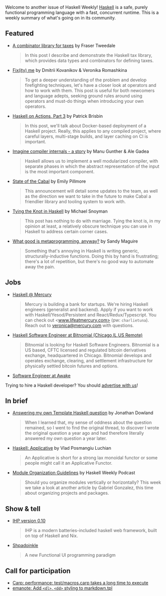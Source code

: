 Welcome to another issue of Haskell Weekly!
[Haskell](https://www.haskell.org) is a safe, purely functional programming language with a fast, concurrent runtime.
This is a weekly summary of what's going on in its community.

## Featured

- [A combinator library for taxes](https://frasertweedale.github.io/blog-fp/posts/2021-05-23-tax-combinators.html) by Fraser Tweedale
  > In this post I describe and demonstrate the Haskell tax library, which provides data types and combinators for defining taxes.

- [Fix(ity) me](https://kowainik.github.io/posts/fixity) by Dmitrii Kovanikov & Veronika Romashkina
  > To get a deeper understanding of the problem and develop firefighting techniques, let's have a closer look at operators and how to work with them. This post is useful for both newcomers and language adepts, seeking ground rules around using operators and must-do things when introducing your own operators.

- [Haskell on Actions, Part 3](https://tech.freckle.com/2021/05/21/haskell-on-actions-part-3/) by Patrick Brisbin
  > In this post, we'll talk about Docker-based deployment of a Haskell project. Really, this applies to any compiled project, where careful layers, multi-stage builds, and layer caching on CI is important.

- [Imagine compiler internals - a story](https://www.imagine.ai/blog/imagine-compiler-internals) by Manu Gunther & Ale Gadea
  > Haskell allows us to implement a well modularized compiler, with separate phases in which the abstract representation of the input is the most important component.

- [State of the Cabal](https://discourse.haskell.org/t/state-of-the-cabal-q1-q2-2021/2548?u=taylorfausak) by Emily Pillmore
  > This announcement will detail some updates to the team, as well as the direction we want to take in the future to make Cabal a friendlier library and tooling system to work with.

- [Tying the Knot in Haskell](https://www.fpcomplete.com/blog/tying-the-knot-haskell/) by Michael Snoyman
  > This post has nothing to do with marriage. Tying the knot is, in my opinion at least, a relatively obscure technique you can use in Haskell to address certain corner cases.

- [What good is metaprogramming, anyway?](https://www.patreon.com/posts/51543413) by Sandy Maguire
  > Something that's annoying in Haskell is writing generic, structurally-inductive functions. Doing this by hand is frustrating; there's a lot of repetition, but there's no good way to automate away the pain.

## Jobs

<!-- Runs from 2021-04-22 to 2021-06-24. -->
- [Haskell @ Mercury](https://mercury.com/jobs/generalist-engineer)
  > Mercury is building a bank for startups. We're hiring Haskell engineers (generalist and backend). Apply if you want to work with Haskell/Yesod/Persistent and React/Redux/Typescript. You can check out <www.lifeatmercury.com> (pw: `charlietuna`). Reach out to <veronica@mercury.com> with questions.

<!-- Runs from 2021-05-20 to 2021-06-10. -->
- [Haskell Software Engineer at Bitnomial (Chicago,IL,US Remote)](https://bitnomial.com/jobs/)
  > Bitnomial is looking for Haskell Software Engineers. Bitnomial is a US based, CFTC licensed and regulated bitcoin derivatives exchange, headquartered in Chicago. Bitnomial develops and operates exchange, clearing, and settlement infrastructure for physically settled bitcoin futures and options.

- [Software Engineer at Awake](https://np.reddit.com/r/haskell/comments/nkzcb6/haskell_team_openings_at_awake/)

Trying to hire a Haskell developer?
You should [advertise with us](https://haskellweekly.news/advertising.html)!

## In brief

- [Answering my own Template Haskell question](https://jmtd.net/log/answering_myself/) by Jonathan Dowland
  > When I learned that, my sense of oddness about the question remained, so I went to find the original thread, to discover I wrote the original question a year ago and had therefore literally answered my own question a year later.

- [Haskell: Applicative](https://cstml.github.io/2021/05/23/applicative.html) by Vlad Posmangiu Luchian
  > An Applicative is short for a strong lax monoidal functor or some people might call it an Applicative Functor.

- [Module Organization Guidelines](https://haskellweekly.news/episode/46.html) by Haskell Weekly Podcast
  > Should you organize modules vertically or horizontally? This week we take a look at another article by Gabriel Gonzalez, this time about organizing projects and packages.

## Show & tell

- [IHP version 0.10](https://github.com/digitallyinduced/ihp/releases/tag/v0.10.0)
  > IHP is a modern batteries-included haskell web framework, built on top of Haskell and Nix.

- [Shpadoinkle](https://shpadoinkle.org)
  > A new Functional UI programming paradigm

## Call for participation

-   [Carp: performance: test/macros.carp takes a long time to execute](https://github.com/carp-lang/Carp/issues/1215)
-   [emanote: Add `<dl>`, `<dd>` styling to markdown.tpl](https://github.com/srid/emanote/issues/32)
